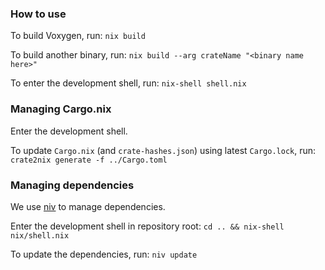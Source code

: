 ### How to use

To build Voxygen, run:
`nix build`

To build another binary, run:
`nix build --arg crateName "<binary name here>"`

To enter the development shell, run:
`nix-shell shell.nix`

### Managing Cargo.nix

Enter the development shell.

To update `Cargo.nix` (and `crate-hashes.json`) using latest `Cargo.lock`, run:
`crate2nix generate -f ../Cargo.toml`

### Managing dependencies

We use [niv](https://github.com/nmattia/niv) to manage dependencies.

Enter the development shell in repository root:
`cd .. && nix-shell nix/shell.nix`

To update the dependencies, run:
`niv update`
